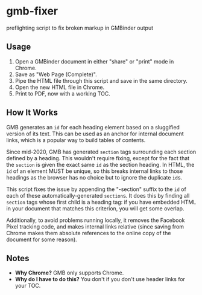 # gmb-fixer
preflighting script to fix broken markup in GMBinder output

## Usage
1. Open a GMBinder document in either "share" or "print" mode in Chrome.
2. Save as "Web Page (Complete)".
3. Pipe the HTML file through this script and save in the same directory.
4. Open the new HTML file in Chrome.
5. Print to PDF, now with a working TOC.

## How It Works
GMB generates an `id` for each heading element based on a sluggified version of its text. This can be used as an anchor for internal document links, which is a popular way to build tables of contents.

Since mid-2020, GMB has generated `section` tags surrounding each section defined by a heading. This wouldn't require fixing, except for the fact that the `section` is given the exact same `id` as the section heading. In HTML, the `id` of an element MUST be unique, so this breaks internal links to those headings as the browser has no choice but to ignore the duplicate `id`s.

This script fixes the issue by appending the "-section" suffix to the `id` of each of these automatically-generated `section`s. It does this by finding all `section` tags whose first child is a heading tag: if you have embedded HTML in your document that matches this criterion, you will get some overlap.

Additionally, to avoid problems running locally, it removes the Facebook Pixel tracking code, and makes internal links relative (since saving from Chrome makes them absolute references to the online copy of the document for some reason).

## Notes
* **Why Chrome?** GMB only supports Chrome.
* **Why do I have to do this?** You don't if you don't use header links for your TOC.
